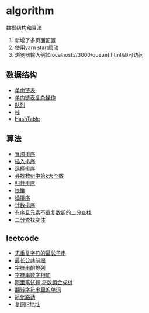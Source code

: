 # algorithm
数据结构和算法

1. 新增了多页面配置
2. 使用yarn start启动
3. 浏览器输入例如localhost://3000/queue(.html)即可访问

## 数据结构
- [单向链表](https://github.com/XuZhongqiang/algorithm/blob/master/src/DataStructure/01_single-linked-list/index.js)
- [单向链表复杂操作](https://github.com/XuZhongqiang/algorithm/blob/master/src/DataStructure/_02single-linked-list/index.js)
- [队列](https://github.com/XuZhongqiang/algorithm/blob/master/src/DataStructure/03_queue/queue.js)
- [栈](https://github.com/XuZhongqiang/algorithm/blob/master/src/DataStructure/04_stack/stack.js)
- [HashTable](https://github.com/XuZhongqiang/algorithm/blob/master/src/DataStructure/05_hash-table/index.js)

## 算法
- [冒泡排序](https://github.com/XuZhongqiang/algorithm/blob/master/src/Algorithm/01-sort/bubble-sort.js)
- [插入排序](https://github.com/XuZhongqiang/algorithm/blob/master/src/Algorithm/01-sort/insertion-sort.js)
- [选择排序](https://github.com/XuZhongqiang/algorithm/blob/master/src/Algorithm/01-sort/selection-sort.js)
- [寻找数组中第k大个数](https://github.com/XuZhongqiang/algorithm/blob/master/src/Algorithm/02-sort/KthNum.js)
- [归并排序](https://github.com/XuZhongqiang/algorithm/blob/master/src/Algorithm/02-sort/merge-sort.js)
- [快排](https://github.com/XuZhongqiang/algorithm/blob/master/src/Algorithm/02-sort/quick-sort.js)
- [桶排序](https://github.com/XuZhongqiang/algorithm/blob/master/src/Algorithm/03-sort/bucket-sort.js)
- [计数排序](https://github.com/XuZhongqiang/algorithm/blob/master/src/Algorithm/03-sort/counting-sort.js)
- [有序且元素不重复数组的二分查找](https://github.com/XuZhongqiang/algorithm/blob/master/src/Algorithm/easy-binary-find/index.js)
- [二分查找变体](https://github.com/XuZhongqiang/algorithm/blob/master/src/Algorithm/05-binary-find/index.js)

## leetcode
- [无重复字符的最长子串](https://github.com/XuZhongqiang/algorithm/blob/master/src/Algorithm/06-%E6%97%A0%E9%87%8D%E5%A4%8D%E5%AD%97%E7%AC%A6%E7%9A%84%E6%9C%80%E9%95%BF%E5%AD%90%E4%B8%B2/lengthOfLongestSubstring.md)
- [最长公共前缀](https://github.com/XuZhongqiang/algorithm/blob/master/src/Algorithm/07-%E6%9C%80%E9%95%BF%E5%85%AC%E5%85%B1%E5%89%8D%E7%BC%80/getLongestCommonPrefix.md)
- [字符串的排列](https://github.com/XuZhongqiang/algorithm/blob/master/src/Algorithm/08-%E5%AD%97%E7%AC%A6%E4%B8%B2%E7%9A%84%E6%8E%92%E5%88%97/checkInclusionByCount.md)
- [字符串数字相加](https://github.com/XuZhongqiang/algorithm/blob/master/src/Algorithm/09-%E5%AD%97%E7%AC%A6%E4%B8%B2%E7%9B%B8%E5%8A%A0/addStrings.md)
- [阿里笔试题,将数组合成树](https://github.com/XuZhongqiang/algorithm/blob/master/src/Algorithm/10-%E9%98%BF%E9%87%8C%E7%AC%94%E8%AF%95%E9%A2%98%E5%B0%86%E6%95%B0%E7%BB%84%E5%90%88%E6%88%90%E6%A0%91/index.md)
- [翻转字符串里的单词](https://github.com/XuZhongqiang/algorithm/blob/master/src/Algorithm/11-%E7%BF%BB%E8%BD%AC%E5%AD%97%E7%AC%A6%E4%B8%B2%E9%87%8C%E7%9A%84%E5%8D%95%E8%AF%8D/index.md)
- [简化路劲](https://github.com/XuZhongqiang/algorithm/blob/master/src/Algorithm/12-%E7%AE%80%E5%8C%96%E8%B7%AF%E5%BE%84/index.md)
- [复原IP地址]()

